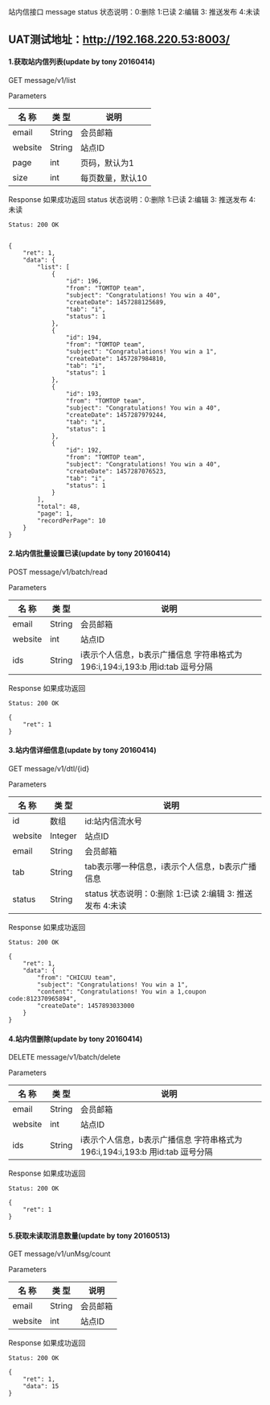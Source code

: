 站内信接口 
message status 状态说明：0:删除 1:已读 2:编辑 3: 推送发布 4:未读

UAT测试地址：http://192.168.220.53:8003/
---------
#### 1.获取站内信列表(update by tony 20160414)

GET   message/v1/list

 Parameters

|  名 称   |   类 型  |                    说明                                         |
| -------- | -------- | -----------------------------------------------                 |
| email|   String| 会员邮箱                                  |
| website|   String    | 站点ID
| page|   int| 页码，默认为1                                |
| size|   int| 每页数量，默认10                               |
 Response  如果成功返回
status 状态说明：0:删除 1:已读 2:编辑 3: 推送发布 4:未读
```
Status: 200 OK
```
```

{
    "ret": 1,
    "data": {
        "list": [
            {
                "id": 196,
                "from": "TOMTOP team",
                "subject": "Congratulations! You win a 40",
                "createDate": 1457288125689,
                "tab": "i",
                "status": 1
            },
            {
                "id": 194,
                "from": "TOMTOP team",
                "subject": "Congratulations! You win a 1",
                "createDate": 1457287984810,
                "tab": "i",
                "status": 1
            },
            {
                "id": 193,
                "from": "TOMTOP team",
                "subject": "Congratulations! You win a 40",
                "createDate": 1457287979244,
                "tab": "i",
                "status": 1
            },
            {
                "id": 192,
                "from": "TOMTOP team",
                "subject": "Congratulations! You win a 40",
                "createDate": 1457287076523,
                "tab": "i",
                "status": 1
            }
        ],
        "total": 48,
        "page": 1,
        "recordPerPage": 10
    }
}
```
#### 2.站内信批量设置已读(update by tony 20160414)

POST   message/v1/batch/read

 Parameters

|  名 称   |   类 型  |                    说明                                         |
| -------- | -------- | -----------------------------------------------                 |
| email|   String| 会员邮箱                                  |
| website|   int | 站点ID                               |
| ids|   String    |i表示个人信息，b表示广播信息  字符串格式为 196:i,194:i,193:b 用id:tab 逗号分隔                              |

 Response  如果成功返回

```
Status: 200 OK
```
```
{
    "ret": 1
}

```
#### 3.站内信详细信息(update by tony 20160414)

 
GET message/v1/dtl/{id}
 

 Parameters

|  名 称   |   类 型  |                    说明                                         |
| -------- | -------- | -----------------------------------------------                 |
| id|   数组    | id:站内信流水号                                |
| website|   Integer    | 站点ID                               |
| email|   String| 会员邮箱                                  |
| tab|   String    | tab表示哪一种信息，i表示个人信息，b表示广播信息                                |
| status|   String    | status 状态说明：0:删除 1:已读 2:编辑 3: 推送发布 4:未读                             |

 Response  如果成功返回

```
Status: 200 OK
```
```
{
    "ret": 1,
    "data": {
        "from": "CHICUU team",
        "subject": "Congratulations! You win a 1",
        "content": "Congratulations! You win a 1,coupon code:812370965894",
        "createDate": 1457893033000
    }
}

```
#### 4.站内信删除(update by tony 20160414)

DELETE   message/v1/batch/delete

 Parameters

|  名 称   |   类 型  |                    说明                                         |
| -------- | -------- | -----------------------------------------------                 |
| email|   String| 会员邮箱                                  |
| website|   int | 站点ID                               |
| ids|   String    |i表示个人信息，b表示广播信息  字符串格式为 196:i,194:i,193:b 用id:tab 逗号分隔                              |

 Response  如果成功返回

```
Status: 200 OK
```
```
{
    "ret": 1
}

```
#### 5.获取未读取消息数量(update by tony 20160513)

GET message/v1/unMsg/count

 Parameters

|  名 称   |   类 型  |                    说明                                         |
| -------- | -------- | -----------------------------------------------                 |
| email|   String| 会员邮箱                                  |
| website|   int | 站点ID                               |

 Response  如果成功返回

```
Status: 200 OK
```
```
{
    "ret": 1,
    "data": 15
}
```